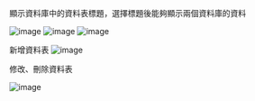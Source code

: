 顯示資料庫中的資料表標題，選擇標題後能夠顯示兩個資料庫的資料

![image](https://github.com/s28923520/web/assets/148187817/074567bb-1c71-4413-bedd-715e036eb2eb) ![image](https://github.com/s28923520/web/assets/148187817/d96b9db9-8df2-477b-aa73-1ca255199bd1)
![image](https://github.com/s28923520/web/assets/148187817/def30c38-c172-429a-adcf-2b7f4ca1430c)


新增資料表
![image](https://github.com/s28923520/web/assets/148187817/4a0f997e-042f-40c9-820c-bb4d520e28b2)

修改、刪除資料表

![image](https://github.com/s28923520/web/assets/148187817/532ac27c-a2d9-4442-9810-93eadd0573e9)
